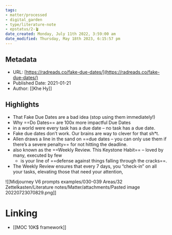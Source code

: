 ```yaml
---
tags: 
- matter/processed
- digital_garden
- type/literature-note
- epstatus/2-🪴
date_created: Monday, July 11th 2022, 3:59:00 am
date_modified: Thursday, May 18th 2023, 6:15:57 pm
---
```

## Metadata
* URL: [https://radreads.co/fake-due-dates/](https://radreads.co/fake-due-dates/)
* Published Date: 2021-01-21
* Author: [[Khe Hy]]

## Highlights
* That Fake Due Dates are a bad idea (stop using them immediately!)
* Why ==Do Dates== are 100x more impactful Due Dates
* in a world were every task has a due date – no task has a due date.
* Fake due dates don’t work. Our brains are way to clever for that sh*t.
* Allen draws a line in the sand on ==due dates – you can only use them if there’s a severe penalty== for not hitting the deadline.
* also known as the ==Weekly Review. This Keystone Habit== – loved by many, executed by few
	* is your line of ==defense against things falling through the cracks==.
* The Weekly Review ensures that every 7 days, you “check-in” on all your tasks, elevating those that need your attention,

![[Midjourney V6 prompts examples/030-039 Areas/32 Zettelkasten/Literature notes/Matter/attachments/Pasted image 20220723070829.png]]



# Linking
+ [[MOC 10K$ framework]]